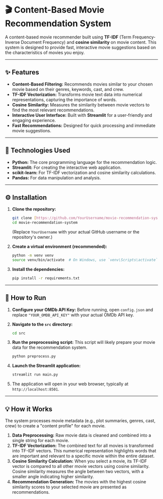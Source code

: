 # 🎬 Content-Based Movie Recommendation System

A content-based movie recommender built using **TF-IDF** (Term Frequency-Inverse Document Frequency) and **cosine similarity** on movie content. This system is designed to provide fast, interactive movie suggestions based on the characteristics of movies you enjoy.

---

## ✨ Features

* **Content-Based Filtering:** Recommends movies similar to your chosen movie based on their genres, keywords, cast, and crew.
* **TF-IDF Vectorization:** Transforms movie text data into numerical representations, capturing the importance of words.
* **Cosine Similarity:** Measures the similarity between movie vectors to find the most relevant recommendations.
* **Interactive User Interface:** Built with **Streamlit** for a user-friendly and engaging experience.
* **Fast Recommendations:** Designed for quick processing and immediate movie suggestions.

---

## 🚀 Technologies Used

* **Python:** The core programming language for the recommendation logic.
* **Streamlit:** For creating the interactive web application.
* **scikit-learn:** For TF-IDF vectorization and cosine similarity calculations.
* **Pandas:** For data manipulation and analysis.

---

## ⚙️ Installation

1.  **Clone the repository:**
    ```bash
    git clone [https://github.com/YourUsername/movie-recommendation-system.git](https://github.com/YourUsername/movie-recommendation-system.git)
    cd movie-recommendation-system
    ```
    (Replace `YourUsername` with your actual GitHub username or the repository's owner.)

2.  **Create a virtual environment (recommended):**
    ```bash
    python -m venv venv
    source venv/bin/activate  # On Windows, use `venv\Scripts\activate`
    ```

3.  **Install the dependencies:**
    ```bash
    pip install -r requirements.txt
    ```

---

## 🏃 How to Run

1.  **Configure your OMDb API Key:**
    Before running, open `config.json` and replace `"YOUR_OMDB_API_KEY"` with your actual OMDb API key.

2.  **Navigate to the `src` directory:**
    ```bash
    cd src
    ```

3.  **Run the preprocessing script:** This script will likely prepare your movie data for the recommendation system.
    ```bash
    python preprocess.py
    ```

4.  **Launch the Streamlit application:**
    ```bash
    streamlit run main.py
    ```

5.  The application will open in your web browser, typically at `http://localhost:8501`.

---

## 💡 How it Works

The system processes movie metadata (e.g., plot summaries, genres, cast, crew) to create a "content profile" for each movie.

1.  **Data Preprocessing:** Raw movie data is cleaned and combined into a single string for each movie.
2.  **TF-IDF Vectorization:** The combined text for all movies is transformed into TF-IDF vectors. This numerical representation highlights words that are important and relevant to a specific movie within the entire dataset.
3.  **Cosine Similarity Calculation:** When you select a movie, its TF-IDF vector is compared to all other movie vectors using cosine similarity. Cosine similarity measures the angle between two vectors, with a smaller angle indicating higher similarity.
4.  **Recommendation Generation:** The movies with the highest cosine similarity scores to your selected movie are presented as recommendations.
